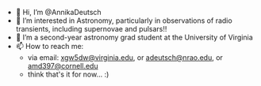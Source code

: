 - 👋 Hi, I’m @AnnikaDeutsch
- 👀 I’m interested in Astronomy, particularly in observations of radio transients, including supernovae and pulsars!!
- 🌱 I’m a second-year astronomy grad student at the University of Virginia 
- 📫 How to reach me:
    - via email: xgw5dw@virginia.edu, or adeutsch@nrao.edu, or amd397@cornell.edu
    - think that's it for now... :)

<!---
AnnikaDeutsch/AnnikaDeutsch is a ✨ special ✨ repository because its `README.md` (this file) appears on your GitHub profile.
You can click the Preview link to take a look at your changes.
--->
